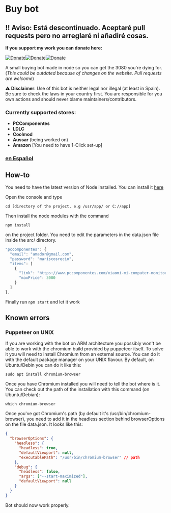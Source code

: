 # Buy bot

## ‼️ Aviso: Está descontinuado. Aceptaré pull requests pero no arreglaré ni añadiré cosas.

**If you support my work you can donate here:**

[![Donate](https://img.shields.io/badge/Donate-PayPal-blue.svg)](https://www.paypal.com/paypalme/paucolome)[![Donate](https://img.shields.io/badge/BitCoin-bc1q7dwjlknyvwv4s4hr7gmzje96awv5s47hys38xq-yellow)](https://link.trustwallet.com/send?coin=0&address=bc1q7dwjlknyvwv4s4hr7gmzje96awv5s47hys38xq)[![Donate](https://img.shields.io/badge/NANO-nano_3t6mahppbnjg43b3ri6z4ywt5hhtdkf9cpgnny19uonptg8a5sabkfgj4fw9-9cf)](https://link.trustwallet.com/send?coin=165&address=nano_3t6mahppbnjg43b3ri6z4ywt5hhtdkf9cpgnny19uonptg8a5sabkfgj4fw9)

A small buying bot made in node so you can get the 3080 you're dying for. (_This could be outdated because of changes on the website. Pull requests are welcome_)

:warning: **Disclaimer**: Use of this bot is neither legal nor illegal (at least in Spain). Be sure to check the laws in your country first. You are responsible for you own actions and should never blame maintainers/contributors.

### Currently supported stores:

- **PCComponentes**
- **LDLC**
- **Coolmod**
- **Aussar** (being worked on)
- **Amazon** [You need to have 1-Click set-up]

### [en Español](https://github.com/elpatronaco/pccomponentes-buy-bot/blob/master/readme.es.md)

## How-to

You need to have the latest version of Node installed. You can install it [here](https://nodejs.org/es/download/)

Open the console and type

```console
cd [directory of the project, e.g /usr/app/ or C://app]
```

Then install the node modules with the command

```console
npm install
```

on the project folder. You need to edit the parameters in the data.json file inside the src/ directory.

```javascript
"pccomponentes": {
  "email": "amador@gmail.com",
  "password": "mariscosrecio",
  "items": [
    {
      "link": "https://www.pccomponentes.com/xiaomi-mi-computer-monitor-light-bar?gclid=Cj0KCQiAhP2BBhDdARIsAJEzXlFGPt39wcTtyjo0deaBkYmMFp7w0uHrSrSwFlMSCJzVJIUCZZYrQs0aAvfzEALw_wcB&",
      "maxPrice": 3000
    }
  ]
},
```

Finally run `npm start` and let it work

## Known errors

### Puppeteer on UNIX

If you are working with the bot on ARM architecture you possibly won't be able to work with the chromium build provided by puppeteer itself. To solve it you will need to install Chromium from an external source. You can do it with the default package manager on your UNIX flavour. By default, on Ubuntu/Debin you can do it like this:

```
sudo apt install chromium-browser
```

Once you have Chromium installed you will need to tell the bot where is it. You can check out the path of the installation with this command (on Ubuntu/Debian):

```
which chromium-browser
```

Once you've got Chromium's path (by default it's /usr/bin/chromium-browser), you need to add it in the headless section behind browserOptions on the file data.json. It looks like this:

```json
{
  "browserOptions": {
    "headless": {
      "headless": true,
      "defaultViewport": null,
      "executablePath": "/usr/bin/chromium-browser" // path
    },
    "debug": {
      "headless": false,
      "args": ["--start-maximized"],
      "defaultViewport": null
    }
  }
}
```

Bot should now work properly.
